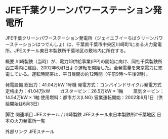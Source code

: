 # JFE千葉クリーンパワーステーション発電所

JFE千葉クリーンパワーステーション発電所（ジェイエフイーちばクリーンパワーステーションはつでんしょ）は、千葉県千葉市中央区川崎町1にある火力発電所。JFEスチール東日本製鉄所千葉地区の敷地内に所在する。

概要
川崎製鉄（当時）が、電力卸供給事業(IPP)の開始に向け、同社千葉製鉄所西工場内に建設、2002年6月1日より運転を開始した。全発電量を東京電力に売電している。運転時間帯は、平日昼間の約12時間（午前9時～午後9時）。

発電設備
総出力：41.04万kW
1号機
発電方式：コンバインドサイクル発電方式
定格出力：41.04万kW
　　ガスタービン：26.5万kW × 1軸
　　蒸気タービン：14.54万kW × 1軸
使用燃料：都市ガス(LNG)
営業運転開始：2002年6月1日（供給開始は6月3日）

脚注
関連項目
JFEスチール / 川崎製鉄
JFEスチール東日本製鉄所#千葉地区
日本の火力発電所一覧

外部リンク
JFEスチール